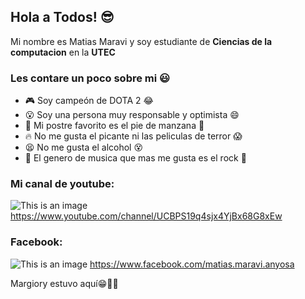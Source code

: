 ## Hola a Todos! :sunglasses:

Mi nombre es Matias Maravi y soy estudiante de **Ciencias de la computacion** en la **UTEC**

### Les contare un poco sobre mi :smiley:

- :video_game: Soy campeón de DOTA 2 :joy:
- :open_mouth: Soy una persona muy responsable y optimista :smile:
- :cake: Mi postre favorito es el pie de manzana :apple:
- :fire: No me gusta el picante ni las peliculas de terror :scream:
- :tired_face: No me gusta el alcohol :dizzy_face:
- :musical_note: El genero de musica que mas me gusta es el rock :rocket:

### Mi canal de youtube:
![This is an image](https://img1.freepng.es/20180719/ufx/kisspng-youtube-logo-clip-art-logo-youtube-png-5b509f3852b108.1652839715320102963387.jpg)
https://www.youtube.com/channel/UCBPS19q4sjx4YjBx68G8xEw


### Facebook:
![This is an image](https://img1.freepng.es/20180516/kze/kisspng-facebook-f8-facebook-like-button-facebook-inc-5afce326c2a9c6.8493654415265226627973.jpg)
https://www.facebook.com/matias.maravi.anyosa



Margiory estuvo aquí😁✌🏻
